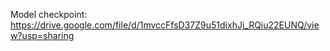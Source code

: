 Model checkpoint: https://drive.google.com/file/d/1mvccFfsD37Z9u51dixhJj_RQiu22EUNQ/view?usp=sharing

